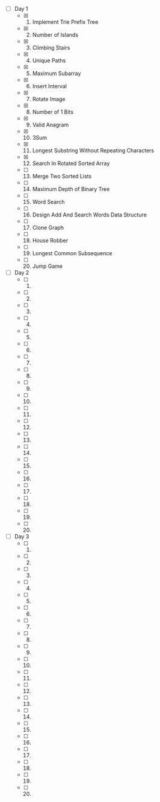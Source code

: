 - [ ] Day 1
    - [x] 1. Implement Trie Prefix Tree
    - [x] 2. Number of Islands
    - [x] 3. Climbing Stairs
    - [x] 4. Unique Paths
    - [x] 5. Maximum Subarray
    - [x] 6. Insert Interval
    - [x] 7. Rotate Image
    - [x] 8. Number of 1 Bits
    - [x] 9. Valid Anagram
    - [x] 10. 3Sum 
    - [x] 11. Longest Substring Without Repeating Characters 
    - [x] 12. Search In Rotated Sorted Array 
    - [ ] 13. Merge Two Sorted Lists 
    - [ ] 14. Maximum Depth of Binary Tree 
    - [ ] 15. Word Search 
    - [ ] 16. Design Add And Search Words Data Structure 
    - [ ] 17. Clone Graph 
    - [ ] 18. House Robber 
    - [ ] 19. Longest Common Subsequence 
    - [ ] 20. Jump Game 
- [ ] Day 2
    - [ ] 1.
    - [ ] 2.
    - [ ] 3.
    - [ ] 4.
    - [ ] 5.
    - [ ] 6.
    - [ ] 7.
    - [ ] 8.
    - [ ] 9.
    - [ ] 10.
    - [ ] 11.
    - [ ] 12.
    - [ ] 13.
    - [ ] 14.
    - [ ] 15.
    - [ ] 16.
    - [ ] 17.
    - [ ] 18.
    - [ ] 19.
    - [ ] 20.
- [ ] Day 3
    - [ ] 1.
    - [ ] 2.
    - [ ] 3.
    - [ ] 4.
    - [ ] 5.
    - [ ] 6.
    - [ ] 7.
    - [ ] 8.
    - [ ] 9.
    - [ ] 10.
    - [ ] 11.
    - [ ] 12.
    - [ ] 13.
    - [ ] 14.
    - [ ] 15.
    - [ ] 16.
    - [ ] 17.
    - [ ] 18.
    - [ ] 19.
    - [ ] 20.
